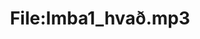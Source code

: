 ---
title: File:Imba1_hvað.mp3
recording of: hvað?
reading speed: slow
speaker: Imba
license: CC0
---